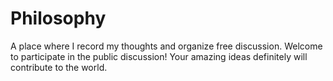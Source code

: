 # Philosophy
A place where I record my thoughts and organize free discussion.
Welcome to participate in the public discussion!
Your amazing ideas definitely will contribute to the world.
